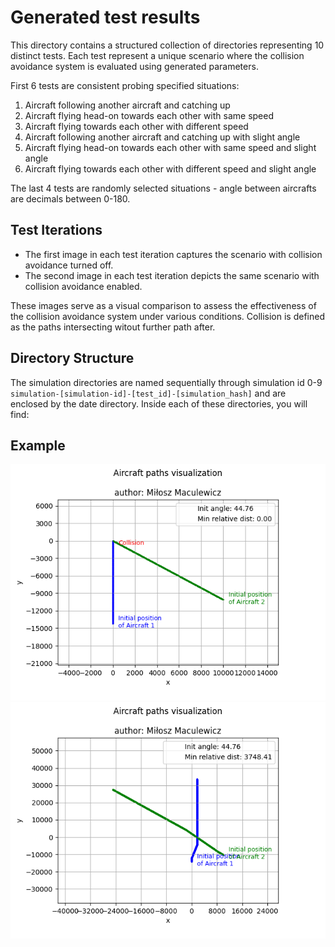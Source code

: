 # Generated test results

This directory contains a structured collection of directories representing 10 distinct tests. Each test represent a unique scenario where the collision avoidance system is evaluated using generated parameters.

First 6 tests are consistent probing specified situations:
1. Aircraft following another aircraft and catching up
2. Aircraft flying head-on towards each other with same speed
3. Aircraft flying towards each other with different speed
4. Aircraft following another aircraft and catching up with slight angle
5. Aircraft flying head-on towards each other with same speed and slight angle
6. Aircraft flying towards each other with different speed and slight angle

The last 4 tests are randomly selected situations - angle between aircrafts are decimals between 0-180.

## Test Iterations

- The first image in each test iteration captures the scenario with collision avoidance turned off.
- The second image in each test iteration depicts the same scenario with collision avoidance enabled.

These images serve as a visual comparison to assess the effectiveness of the collision avoidance system under various conditions. Collision is defined as the paths intersecting witout further path after.

## Directory Structure

The simulation directories are named sequentially through simulation id 0-9 `simulation-[simulation-id]-[test_id]-[simulation_hash]` and are enclosed by the date directory. Inside each of these directories, you will find:

## Example
![No avoidance](2024-05-15/simulation-0-7-741784179/path-visual-2024-05-15-17-42-08.png)
![Avoidance](2024-05-15/simulation-0-7-741784179/path-visual-2024-05-15-17-43-02.png)
